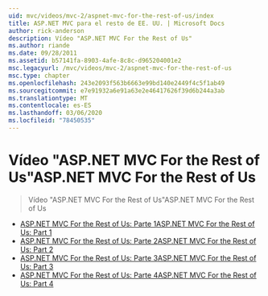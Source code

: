 ```yaml
---
uid: mvc/videos/mvc-2/aspnet-mvc-for-the-rest-of-us/index
title: ASP.NET MVC para el resto de EE. UU. | Microsoft Docs
author: rick-anderson
description: Vídeo "ASP.NET MVC For the Rest of Us"
ms.author: riande
ms.date: 09/28/2011
ms.assetid: b57141fa-8903-4afe-8c8c-d965204001e2
msc.legacyurl: /mvc/videos/mvc-2/aspnet-mvc-for-the-rest-of-us
msc.type: chapter
ms.openlocfilehash: 243e2093f563b6663e99bd140e2449f4c5f1ab49
ms.sourcegitcommit: e7e91932a6e91a63e2e46417626f39d6b244a3ab
ms.translationtype: MT
ms.contentlocale: es-ES
ms.lasthandoff: 03/06/2020
ms.locfileid: "78450535"
---
```

# <a name="aspnet-mvc-for-the-rest-of-us"></a><span data-ttu-id="b4bef-103">Vídeo "ASP.NET MVC For the Rest of Us"</span><span class="sxs-lookup"><span data-stu-id="b4bef-103">ASP.NET MVC For the Rest of Us</span></span>

> <span data-ttu-id="b4bef-104">Vídeo "ASP.NET MVC For the Rest of Us"</span><span class="sxs-lookup"><span data-stu-id="b4bef-104">ASP.NET MVC For the Rest of Us</span></span>

- [<span data-ttu-id="b4bef-105">ASP.NET MVC For the Rest of Us: Parte 1</span><span class="sxs-lookup"><span data-stu-id="b4bef-105">ASP.NET MVC For the Rest of Us: Part 1</span></span>](aspnet-mvc-for-the-rest-of-us-part-1.md)
- [<span data-ttu-id="b4bef-106">ASP.NET MVC For the Rest of Us: Parte 2</span><span class="sxs-lookup"><span data-stu-id="b4bef-106">ASP.NET MVC For the Rest of Us: Part 2</span></span>](aspnet-mvc-for-the-rest-of-us-part-2.md)
- [<span data-ttu-id="b4bef-107">ASP.NET MVC For the Rest of Us: Parte 3</span><span class="sxs-lookup"><span data-stu-id="b4bef-107">ASP.NET MVC For the Rest of Us: Part 3</span></span>](aspnet-mvc-for-the-rest-of-us-part-3.md)
- [<span data-ttu-id="b4bef-108">ASP.NET MVC For the Rest of Us: Parte 4</span><span class="sxs-lookup"><span data-stu-id="b4bef-108">ASP.NET MVC For the Rest of Us: Part 4</span></span>](aspnet-mvc-for-the-rest-of-us-part-4.md)
